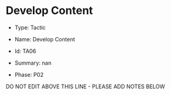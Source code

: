 # Develop Content

* Type: Tactic

* Name: Develop Content

* Id: TA06

* Summary: nan

* Phase: P02

DO NOT EDIT ABOVE THIS LINE - PLEASE ADD NOTES BELOW